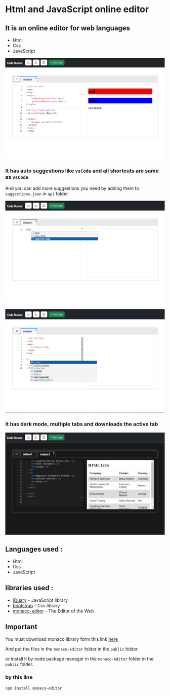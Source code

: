 # Html and JavaScript online editor


## It is an online editor for web languages
* Html
* Css
* JavaScript

<p align="center">
  <img src="https://raw.githubusercontent.com/Mo-AlCaesar/online-editor/main/screenshot/013930.png">
</p>


### It has auto suggestions like `vsCode` and all shortcuts are same as `vsCode`
And you can add more suggestions you need by adding them to `suggestions.json` in `api` folder

<p align="center">
  <img src="https://raw.githubusercontent.com/Mo-AlCaesar/online-editor/main/screenshot/005044.png">
</p>

<p align="center">
  <img src="https://raw.githubusercontent.com/Mo-AlCaesar/online-editor/main/screenshot/005212.png">
</p>

### It has dark mode, multiple tabs and downloads the active tab

<p align="center">
  <img src="https://raw.githubusercontent.com/Mo-AlCaesar/online-editor/main/screenshot/005628.png">
</p>

##

## Languages used :

* Html
* Css
* JavaScript

## libraries used :
* [jQuary](https://jquery.com/) - JavaScript library
* [bootstrap](https://getbootstrap.com/docs/5.2/getting-started/introduction/) - Css library
* [monaco-editor](https://microsoft.github.io/monaco-editor/) - The Editor of the Web

##



## Important 

You must download monaco library form this link [here](https://microsoft.github.io/monaco-editor/)

And put the files in the `monaco-editor` folder in the `public` folder.

or install it by node package manager in the `monaco-editor` folder in the `public` folder.

### by this line 

```
npm install monaco-editor

```


